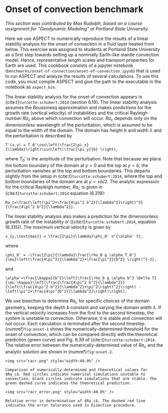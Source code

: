 # Onset of convection benchmark

*This section was contributed by Max Rudolph, based on a course assignment for
"Geodynamic Modeling" at Portland State University.*

Here we use ASPECT to numerically reproduce the results of a linear stability
analysis for the onset of convection in a fluid layer heated from below. This
exercise was assigned to students at Portland State University as a first step
towards setting up a nominally Earth-like mantle convection model. Hence,
representative length scales and transport properties for Earth are used. This
cookbook consists of a jupyter notebook
(`benchmarks/onset-of-convection/onset-of-convection.ipynb`) that is used to
run ASPECT and analyze the results of several calculations. To use this code, you
must compile ASPECT and give the path to the executable in the notebook as
`aspect_bin`.

The linear stability analysis for the onset of convection appears in {cite:t}`turcotte:schubert:2014` (section 6.19). The linear stability
analysis assumes the Boussinesq approximation and makes predictions for the
growth rate (vertical velocity) of instabilities and the critical Rayleigh
number $Ra_c$ above which convection will occur. $Ra_c$ depends only on the
dimensionless wavelength of the perturbation, which is assumed to be equal to
the width of the domain. The domain has height $b$ and width $\lambda$ and the
perturbation is described by
```{math}
T'(x,y) = T_0'\cos\left(\frac{2\pi x}{\lambda}\right)\sin\left(\frac{\pi y}{b} \right),
```
where $T_0'$ is the amplitude of the perturbation. Note that because we place
the bottom boundary of the domain at $y=0$ and the top at $y=b$, the
perturbation vanishes at the top and bottom boundaries. This departs slightly
from the setup in {cite:t}`turcotte:schubert:2014`, where the top and bottom
boundaries of the domain are at $y=\pm b/2$. The analytic expression for the
critical Rayleigh number, $Ra_c$ is given in {cite:t}`turcotte:schubert:2014` equation (6.319):
```{math}
Ra_c=\frac{\left(\pi^2+\frac{4\pi^2 b^2}{\lambda^2}\right)^3}{\frac{4\pi^2 b^2}{\lambda^2}}.
```
The linear stability analysis also makes a prediction for the dimensionless
growth rate of the instability $\alpha'$ ({cite:t}`turcotte:schubert:2014`, equation (6.315)). The maximum vertical velocity is given by
```{math}
v_{y,\text{max}} = \frac{2\pi}{\lambda}\phi_0' e^{\alpha' t},
```
where
```{math}
\phi_0' = -\frac{2\pi}{\lambda}\frac{\rho_0 g \alpha T_0'}{\mu}\left(\frac{4\pi^2}{\lambda^2}+\frac{\pi^2}{b^2} \right)^{-2},
```
and
```{math}
\alpha'=\frac{\kappa}{b^2}\left[\frac{\rho_0 g \alpha b^3 \Delta T}{\mu \kappa}\left(\frac{\frac{4\pi^2 b^2}{\lambda^2}}{\left(\frac{4\pi^2 b^2}{\lambda^2}+\pi^2\right)^2}\right) -\left(\pi^2+\frac{4\pi^2b^2}{\lambda^2}\right)\right].
```

We use bisection to determine $Ra_c$ for specific choices of the domain
geometry, keeping the depth $b$ constant and varying the domain width
$\lambda$. If the vertical velocity increases from the first to the second
timestep, the system is unstable to convection. Otherwise, it is stable and
convection will not occur. Each calculation is terminated after the second
timestep. {numref}`fig:onset-1` shows the numerically-determined threshold for the
onset of convection, which can be compared directly with the theoretical
prediction (green curve) and Fig.&nbsp;6.39 of {cite:t}`turcotte:schubert:2014`.
The relative error between the numerically-determined value of $Ra_c$ and the
analytic solution are shown in {numref}`fig:onset-2`.


```{figure-md} fig:onset-1
<img src="racr.png" style="width:49.0%" />

Comparison of numerically-determined and theoretical values for $Ra_c$. Red circles indicate numerical simulations unstable to convection, black circles indicate simulations that are stable. The green dashed curve indicates the theoretical prediction.
```

```{figure-md} fig:onset-2
<img src="racr_error.png" style="width:49.0%" />

Relative error in determination of $Ra_c$. The dashed red line indicates the error tolerance used in bisection procedure.
```
